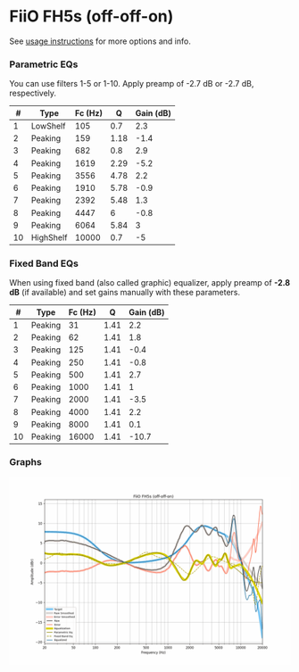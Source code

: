 # FiiO FH5s (off-off-on)
See [usage instructions](https://github.com/jaakkopasanen/AutoEq#usage) for more options and info.

### Parametric EQs
You can use filters 1-5 or 1-10. Apply preamp of -2.7 dB or -2.7 dB, respectively.

|   # | Type      |   Fc (Hz) |    Q |   Gain (dB) |
|-----|-----------|-----------|------|-------------|
|   1 | LowShelf  |       105 | 0.7  |         2.3 |
|   2 | Peaking   |       159 | 1.18 |        -1.4 |
|   3 | Peaking   |       682 | 0.8  |         2.9 |
|   4 | Peaking   |      1619 | 2.29 |        -5.2 |
|   5 | Peaking   |      3556 | 4.78 |         2.2 |
|   6 | Peaking   |      1910 | 5.78 |        -0.9 |
|   7 | Peaking   |      2392 | 5.48 |         1.3 |
|   8 | Peaking   |      4447 | 6    |        -0.8 |
|   9 | Peaking   |      6064 | 5.84 |         3   |
|  10 | HighShelf |     10000 | 0.7  |        -5   |

### Fixed Band EQs
When using fixed band (also called graphic) equalizer, apply preamp of **-2.8 dB** (if available) and set gains manually with these parameters.

|   # | Type    |   Fc (Hz) |    Q |   Gain (dB) |
|-----|---------|-----------|------|-------------|
|   1 | Peaking |        31 | 1.41 |         2.2 |
|   2 | Peaking |        62 | 1.41 |         1.8 |
|   3 | Peaking |       125 | 1.41 |        -0.4 |
|   4 | Peaking |       250 | 1.41 |        -0.8 |
|   5 | Peaking |       500 | 1.41 |         2.7 |
|   6 | Peaking |      1000 | 1.41 |         1   |
|   7 | Peaking |      2000 | 1.41 |        -3.5 |
|   8 | Peaking |      4000 | 1.41 |         2.2 |
|   9 | Peaking |      8000 | 1.41 |         0.1 |
|  10 | Peaking |     16000 | 1.41 |       -10.7 |

### Graphs
![](./FiiO%20FH5s%20(off-off-on).png)
